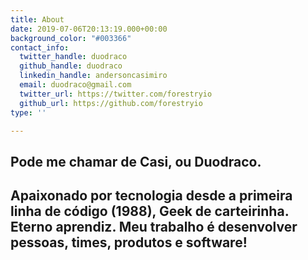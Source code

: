 ```yaml
---
title: About
date: 2019-07-06T20:13:19.000+00:00
background_color: "#003366"
contact_info:
  twitter_handle: duodraco
  github_handle: duodraco
  linkedin_handle: andersoncasimiro
  email: duodraco@gmail.com
  twitter_url: https://twitter.com/forestryio
  github_url: https://github.com/forestryio
type: ''

---
```

## Pode me chamar de Casi, ou Duodraco. 

## Apaixonado por tecnologia desde a primeira linha de código (1988), Geek de carteirinha. Eterno aprendiz. Meu trabalho é desenvolver pessoas, times, produtos e software!